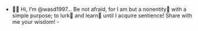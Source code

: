 - 👋🏻 Hi, I’m @wasd1997... 
Be not afraid, for I am but a nonentity👤 with a simple purpose; to lurk👀 and learn🧠 until I acquire sentience!
Share with me your wisdom! -
